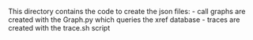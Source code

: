 This directory contains the code to create the json files: 
    - call graphs are created with the Graph.py which queries the xref database
    - traces are created with the trace.sh script 
